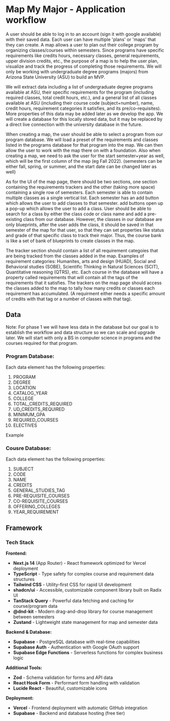 # Map My Major - Application workflow

A user should be able to log in to an account (sign it with google available) with their saved data. Each user can have multiple 'plans' or 'maps' that they can create. A map allows a user to plan out their college program by organizing classes/courses within semesters. Since programs have specific requirements like credits hours, necessary classes, general requirements, upper division credits, etc., the purpose of a map is to help the user plan, visualize and track the progress of completing those requirements. We will only be working with undergraduate degree programs (majors) from Arizona State University (ASU) to build an MVP. 

We will extract data including a list of undergraduate degree programs available at ASU, their specific requirements for the program (including required classes, total credit hours, etc.), and a general list of all classes available at ASU (including their course code (subject+number), name, credit hours, requirement categories it satisfies, and its pre/co-requisites). More properties of this data may be added later as we develop the app. We will create a database for this locally stored data, but it may be replaced by a direct live connection with the university database in the future. 

When creating a map, the user should be able to select a program from our program database. We will load a preset of the requirements and classes listed in the programs database for that program into the map. We can then allow the user to work with the map there on with a foundation. Also when creating a map, we need to ask the user for the start semester+year as well, which will be the first column of the map (eg Fall 2022). (semesters can be either fall, spring, or summer, and the start date can be changed later as well)

As for the UI of the map page, there should be two sections, one section containing the requirements trackers and the other (taking more space) containing a single row of semesters. Each semester is able to contain multiple classes as a single vertical list. Each semester has an add button which allows the user to add classes to that semester. add buttons open up a pop-up which allows the user to add a class. User should be able to search for a class by either the class code or class name and add a pre-existing class from our database. However, the classes in our database are only blueprints, after the user adds the class, it should be saved in that semester of the map for that user, so that they can set properties like status and grade of that specific class to track their major. Thus, the course bank is like a set of bank of blueprints to create classes in the map. 

The tracker section should contain a list of all requirement categoies that are being tracked from the classes added in the map. Examples of requirement categories: Humanites, arts and design (HUAD), Social and Behavioral studies (SOBE), Scientific Thinking in Natural Sciences (SCIT), Quantitative reasoning (QTRS), etc. Each course in the database will have a property called requirements that will contain all the tags of the requirements that it satisfies. The trackers on the map page should access the classes added to the map to tally how many credits or classes each requirement has accumulated. (A requirment either needs a specific amount of credits with that tag or a number of classes with that tag). 

## Data
Note: For phase 1 we will have less data in the database but our goal is to establish the workflow and data structure so we can scale and upgrade later. 
We will start with only a BS in computer science in programs and the courses required for that program.

### Program Database:
Each data element has the following properties:
1. PROGRAM
2. DEGREE
3. LOCATION
4. CATALOG_YEAR
5. COLLEGE
6. TOTAL_CREDITS_REQUIRED
7. UD_CREDITS_REQUIRED
8. MINIMUM_GPA
9. REQUIRED_COURSES
10. ELECTIVES

Example

### Cousre Database:
Each data element has the following properties:
1. SUBJECT
2. CODE
3. NAME
4. CREDITS
5. GENERAL_STUDIES_TAG
6. PRE-REQUISITE_COURSES
7. CO-REQUISITE_COURSES
8. OFFERING_COLLEGES
9. YEAR_REQUIREMENT


## Framework

### Tech Stack

**Frontend:**
- **Next.js 14** (App Router) - React framework optimized for Vercel deployment
- **TypeScript** - Type safety for complex course and requirement data structures
- **Tailwind CSS** - Utility-first CSS for rapid UI development
- **shadcn/ui** - Accessible, customizable component library built on Radix UI
- **TanStack Query** - Powerful data fetching and caching for course/program data
- **@dnd-kit** - Modern drag-and-drop library for course management between semesters
- **Zustand** - Lightweight state management for map and semester data

**Backend & Database:**
- **Supabase** - PostgreSQL database with real-time capabilities
- **Supabase Auth** - Authentication with Google OAuth support
- **Supabase Edge Functions** - Serverless functions for complex business logic

**Additional Tools:**
- **Zod** - Schema validation for forms and API data
- **React Hook Form** - Performant form handling with validation
- **Lucide React** - Beautiful, customizable icons

**Deployment:**
- **Vercel** - Frontend deployment with automatic GitHub integration
- **Supabase** - Backend and database hosting (free tier)